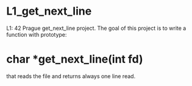 # L1_get_next_line
L1: 42 Prague get_next_line project. The goal of this project is to write a function with prototype: 
# char	*get_next_line(int fd)

that reads the file and returns always one line read.

